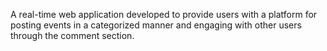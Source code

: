 A real-time web application developed to provide users with a platform for posting events in a categorized manner and engaging with other users through the comment section.

